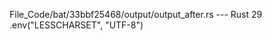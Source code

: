 File_Code/bat/33bbf25468/output/output_after.rs --- Rust
                                                                                                                                                            29             .env("LESSCHARSET", "UTF-8")

